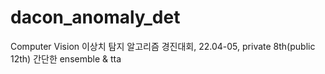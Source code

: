 # dacon_anomaly_det
Computer Vision 이상치 탐지 알고리즘 경진대회, 22.04-05, private 8th(public 12th)
간단한 ensemble & tta
